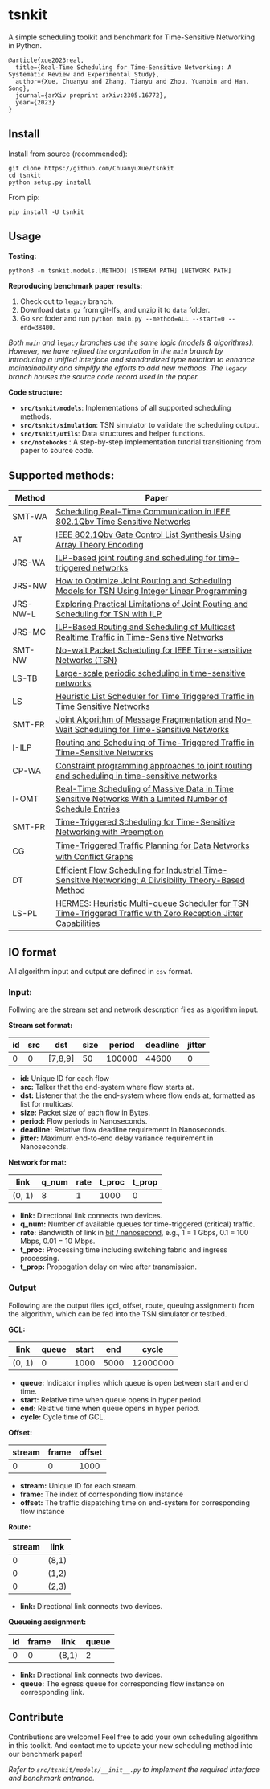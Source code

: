 # tsnkit

A simple scheduling toolkit and benchmark for Time-Sensitive Networking in Python.

```
@article{xue2023real,
  title={Real-Time Scheduling for Time-Sensitive Networking: A Systematic Review and Experimental Study},
  author={Xue, Chuanyu and Zhang, Tianyu and Zhou, Yuanbin and Han, Song},
  journal={arXiv preprint arXiv:2305.16772},
  year={2023}
}
```



## Install

Install from source (recommended):

```
git clone https://github.com/ChuanyuXue/tsnkit
cd tsnkit
python setup.py install
```


From pip:

```
pip install -U tsnkit
```



## Usage

**Testing:**

```
python3 -m tsnkit.models.[METHOD] [STREAM PATH] [NETWORK PATH]
```
**Reproducing benchmark paper results:**

1. Check out to `legacy` branch.
2. Download `data.gz` from git-lfs, and unzip it to `data` folder.
3. Go `src` foder and run `python main.py --method=ALL --start=0 --end=38400`.

*Both `main` and `legacy` branches use the same logic (models & algorithms). However, we have refined the organization in the `main` branch by introducing a unified interface and standardized type notation to enhance maintainability and simplify the efforts to add new methods. The `legacy` branch houses the source code record used in the paper.*

**Code structure:**


- **`src/tsnkit/models`**: Inplementations of all supported scheduling methods.
- **`src/tsnkit/simulation`**: TSN simulator to validate the scheduling output.
- **`src/tsnkit/utils`**: Data structures and helper functions.
- **`src/notebooks`** : A step-by-step implementation tutorial transitioning from paper to source code.



## Supported methods:

| Method   | Paper                                                                                                                                                                                                                                                                                                                                                                                                                                                                                                                                                                                                                                                                                                                                                                                                                                                                                                                                                                                                                                                                                                                                                                                                                                                                                                                                                                                                                                                                                                                                                                                                                                                                                                                                                                                                                                                                                                                                                                                                                                                                                                                     |
| -------- | ------------------------------------------------------------------------------------------------------------------------------------------------------------------------------------------------------------------------------------------------------------------------------------------------------------------------------------------------------------------------------------------------------------------------------------------------------------------------------------------------------------------------------------------------------------------------------------------------------------------------------------------------------------------------------------------------------------------------------------------------------------------------------------------------------------------------------------------------------------------------------------------------------------------------------------------------------------------------------------------------------------------------------------------------------------------------------------------------------------------------------------------------------------------------------------------------------------------------------------------------------------------------------------------------------------------------------------------------------------------------------------------------------------------------------------------------------------------------------------------------------------------------------------------------------------------------------------------------------------------------------------------------------------------------------------------------------------------------------------------------------------------------------------------------------------------------------------------------------------------------------------------------------------------------------------------------------------------------------------------------------------------------------------------------------------------------------------------------------------------------- |
| SMT-WA   | [Scheduling Real-Time Communication in IEEE 802.1Qbv Time Sensitive Networks](https://dl.acm.org/doi/pdf/10.1145/2997465.2997470)                                                                                                                                                                                                                                                                                                                                                                                                                                                                                                                                                                                                                                                                                                                                                                                                                                                                                                                                                                                                                                                                                                                                                                                                                                                                                                                                                                                                                                                                                                                                                                                                                                                                                                                                                                                                                                                                                                                                                                                         |
| AT       | [IEEE 802.1Qbv Gate Control List Synthesis Using Array Theory Encoding](https://ieeexplore.ieee.org/stamp/stamp.jsp?tp=&arnumber=8430062)                                                                                                                                                                                                                                                                                                                                                                                                                                                                                                                                                                                                                                                                                                                                                                                                                                                                                                                                                                                                                                                                                                                                                                                                                                                                                                                                                                                                                                                                                                                                                                                                                                                                                                                                                                                                                                                                                                                                                                                 |
| JRS-WA   | [ILP-based joint routing and scheduling for time-triggered networks](https://dl.acm.org/doi/pdf/10.1145/3139258.3139289?casa_token=RfXCSV_16bgAAAAA:ErHwYiCRp7DrH3JiSQX6_kOtmb62FqrfWiS4HeirDZvLog3tq9aiyc_GYcRnezpAOE8WBICdT25u)                                                                                                                                                                                                                                                                                                                                                                                                                                                                                                                                                                                                                                                                                                                                                                                                                                                                                                                                                                                                                                                                                                                                                                                                                                                                                                                                                                                                                                                                                                                                                                                                                                                                                                                                                                                                                                                                                         |
| JRS-NW   | [How to Optimize Joint Routing and Scheduling Models for TSN Using Integer Linear Programming](https://www2.informatik.uni-stuttgart.de/bibliothek/ftp/ncstrl.ustuttgart_fi/INPROC-2021-01/INPROC-2021-01.pdf)                                                                                                                                                                                                                                                                                                                                                                                                                                                                                                                                                                                                                                                                                                                                                                                                                                                                                                                                                                                                                                                                                                                                                                                                                                                                                                                                                                                                                                                                                                                                                                                                                                                                                                                                                                                                                                                                                                            |
| JRS-NW-L | [Exploring Practical Limitations of Joint Routing and Scheduling for TSN with ILP](https://ieeexplore.ieee.org/stamp/stamp.jsp?arnumber=8607243&casa_token=ynpoxBcgvFgAAAAA:na1WepOT9xvsfq_ZhUGKTakW6Uq65ZkAFG-tGVl3B5ZKVg1xEzXgYv2yfxjiHC-c2cW6qfE8)                                                                                                                                                                                                                                                                                                                                                                                                                                                                                                                                                                                                                                                                                                                                                                                                                                                                                                                                                                                                                                                                                                                                                                                                                                                                                                                                                                                                                                                                                                                                                                                                                                                                                                                                                                                                                                                                     |
| JRS-MC   | [ILP-Based Routing and Scheduling of Multicast Realtime Traffic in Time-Sensitive Networks](https://ieeexplore.ieee.org/stamp/stamp.jsp?arnumber=9203662&casa_token=vuhKuWFB-5sAAAAA:FBdBVQgf5PP7otfBJ6zFZZ9kknGJ2xZkNpl1ipBAhk3MUUin2kKJOjD3JMAha6EZ6XgnsX7c)                                                                                                                                                                                                                                                                                                                                                                                                                                                                                                                                                                                                                                                                                                                                                                                                                                                                                                                                                                                                                                                                                                                                                                                                                                                                                                                                                                                                                                                                                                                                                                                                                                                                                                                                                                                                                                                            |
| SMT-NW   | [No-wait Packet Scheduling for IEEE Time-sensitive Networks (TSN)](https://dl.acm.org/doi/pdf/10.1145/2997465.2997494?casa_token=Aly_nknYS_4AAAAA:vfTQkiQpQoQFHIq83fHcBLOlwpZ-u64UtvcDIeL65iHPneYsufwslgMbk2I8JPV4R14rKAz38JrWYg)                                                                                                                                                                                                                                                                                                                                                                                                                                                                                                                                                                                                                                                                                                                                                                                                                                                                                                                                                                                                                                                                                                                                                                                                                                                                                                                                                                                                                                                                                                                                                                                                                                                                                                                                                                                                                                                                                         |
| LS-TB    | [Large-scale periodic scheduling in time-sensitive networks](https://reader.elsevier.com/reader/sd/pii/S0305054821002549?token=7B7B66E61DB026B7D82D9C2B43832904B7D8FE90493FDCD741B060FEA19F6A47EF7FA8666D97C19DD2D76BCBA03B27D3&originRegion=us-east-1&originCreation=20220425171034)                                                                                                                                                                                                                                                                                                                                                                                                                                                                                                                                                                                                                                                                                                                                                                                                                                                                                                                                                                                                                                                                                                                                                                                                                                                                                                                                                                                                                                                                                                                                                                                                                                                                                                                                                                                                                                     |
| LS       | [Heuristic List Scheduler for Time Triggered Traffic in Time Sensitive Networks](https://dl.acm.org/doi/pdf/10.1145/3314206.3314208)                                                                                                                                                                                                                                                                                                                                                                                                                                                                                                                                                                                                                                                                                                                                                                                                                                                                                                                                                                                                                                                                                                                                                                                                                                                                                                                                                                                                                                                                                                                                                                                                                                                                                                                                                                                                                                                                                                                                                                                      |
| SMT-FR   | [Joint Algorithm of Message Fragmentation and No-Wait Scheduling for Time-Sensitive Networks](https://ieeexplore.ieee.org/stamp/stamp.jsp?tp=&arnumber=9317715)                                                                                                                                                                                                                                                                                                                                                                                                                                                                                                                                                                                                                                                                                                                                                                                                                                                                                                                                                                                                                                                                                                                                                                                                                                                                                                                                                                                                                                                                                                                                                                                                                                                                                                                                                                                                                                                                                                                                                           |
| I-ILP    | [Routing and Scheduling of Time-Triggered Traffic in Time-Sensitive Networks](https://ieeexplore.ieee.org/stamp/stamp.jsp?arnumber=8889667&casa_token=6YrBm7jYR74AAAAA:3uXBqhABDDmDRtLWytsDbxtl2iKRjJDsYvFaMflMALJndY4lNTZngVbV2znSSq9heY5eh00LQw)                                                                                                                                                                                                                                                                                                                                                                                                                                                                                                                                                                                                                                                                                                                                                                                                                                                                                                                                                                                                                                                                                                                                                                                                                                                                                                                                                                                                                                                                                                                                                                                                                                                                                                                                                                                                                                                                        |
| CP-WA    | [Constraint programming approaches to joint routing and scheduling in time-sensitive networks](https://pdf.sciencedirectassets.com/271420/1-s2.0-S0360835221X00058/1-s2.0-S0360835221002217/main.pdf?X-Amz-Security-Token=IQoJb3JpZ2luX2VjEDMaCXVzLWVhc3QtMSJGMEQCIDqpmiVnioUsRYP0WQGfVWDATuxt5x0Rer85S9m0xYSKAiBHv0D1%2FALjqBg13t60tjpzBXyZjEgcqF8GgoAP83CYjyrVBAjL%2F%2F%2F%2F%2F%2F%2F%2F%2F%2F8BEAUaDDA1OTAwMzU0Njg2NSIM2pajvw4OrTdJaeB4KqkEwOY7laXnronDNsx2z6lm7pJ3SICxlkkh92oZi%2ByEvbP6RFILq73ifDlJxIAOkz2NpOwl89weiC8%2BT8hJnz3pA49S6WBPQzBP728%2BQoAywM5jT93txyGljMnq7vz0KnnGJwgRY10H2be4VJIZvTHJhS0l3OGqG5usM4iKmyGrysrLKOvLRMw8nZAT37D5CC3XDVBwtr65JvgREvH1NF6VGUDHReRNcesY1YkqPc%2FefPbn1aY8nbb%2FvhrIHohXqn%2FGBgPuvrZeYB3hdcR%2FQdPxHQa1L0UcmCBcjyjNr%2F%2FEgU4OPTqWCUbt28F1t13dBYI2JzvGnpqXEzMV7v%2FgfYAb9pORgflAPXuznb%2Fj0un5hcPrJLdtZxAuHj36FagZ0yP%2Bv%2BEU7kMzhOHw7GQxuLJKbguNO6d1H5T9%2FYGTzRMldKbPIiywTlj4frYrKkSWHd4mxUoXwdCIxkOPYbzS%2B2ZUi1sI2plkCTnffecyMkjRaSaV6Zmy00DWLzfWDB1xM%2F%2BMF2HixqDerrrsYTlmU%2BGWn2Ml7mXIKS6NHbT5pG9LU3Kb4BfGRivnId90NdFcxpgzDCHJur6STZJ51UvEoCGzvNUpe73WXyleF45r7Zton8vD23O5j23OOjFe3oecRxmIqVvv13shAcpq7oPgk%2FnCpJ9f1Ue%2BjYIt7mbhyHhwwD1%2F8mPucelJFglaIl4R7u%2Bbpc5i6NQHiriVo%2BOvm6xLA6axUkcsffiVvDDuloqZBjqqAZUw5ycZjhv1OpncoZHVSdaYQYC7Tiww4eEY5eWmYWbBOgcMUFNgO%2FkYAtA04oJMtkt9ESVdxfBzw%2FU0loVVOHF18qr65ThcSMXSGzfWBbUbwXZ4svjysKPXczlzCzVs3BfvFmxK2w%2FS8%2BEyvj9VYMpiwrQTORyaepSsPnaE4vvGDKN7W0mNDvuzXUzEVy3qXW%2F3HWpLtsVMpzsV3KMgPsHPMCUH40BufW4X&X-Amz-Algorithm=AWS4-HMAC-SHA256&X-Amz-Date=20220915T031100Z&X-Amz-SignedHeaders=host&X-Amz-Expires=300&X-Amz-Credential=ASIAQ3PHCVTYZSZPPQSZ%2F20220915%2Fus-east-1%2Fs3%2Faws4_request&X-Amz-Signature=dbd283d80fa4c01dd5c202fae0e9dbd7b58918296d71334523d8d40f347aa063&hash=175888141457622ec39a59c34d720806b226c1f3fbad99c907cb4f5aa117c71d&host=68042c943591013ac2b2430a89b270f6af2c76d8dfd086a07176afe7c76c2c61&pii=S0360835221002217&tid=spdf-52529842-e538-4517-935d-86a0e1799eb0&sid=2b6bac3e33d6f9466c4833b-505152db370egxrqa&type=client&ua=52530504510550595401&rr=74ae2c292c955a57) |
| I-OMT    | [Real-Time Scheduling of Massive Data in Time Sensitive Networks With a Limited Number of Schedule Entries](https://ieeexplore.ieee.org/document/8951090)                                                                                                                                                                                                                                                                                                                                                                                                                                                                                                                                                                                                                                                                                                                                                                                                                                                                                                                                                                                                                                                                                                                                                                                                                                                                                                                                                                                                                                                                                                                                                                                                                                                                                                                                                                                                                                                                                                                                                                 |
| SMT-PR   | [Time-Triggered Scheduling for Time-Sensitive Networking with Preemption](https://ieeexplore.ieee.org/document/9712545)                                                                                                                                                                                                                                                                                                                                                                                                                                                                                                                                                                                                                                                                                                                                                                                                                                                                                                                                                                                                                                                                                                                                                                                                                                                                                                                                                                                                                                                                                                                                                                                                                                                                                                                                                                                                                                                                                                                                                                                                   |
| CG       | [Time-Triggered Trafﬁc Planning for Data Networks with Conﬂict Graphs](https://ieeexplore.ieee.org/document/9113114)                                                                                                                                                                                                                                                                                                                                                                                                                                                                                                                                                                                                                                                                                                                                                                                                                                                                                                                                                                                                                                                                                                                                                                                                                                                                                                                                                                                                                                                                                                                                                                                                                                                                                                                                                                                                                                                                                                                                                                                                      |
| DT       | [Efficient Flow Scheduling for Industrial Time-Sensitive Networking: A Divisibility Theory-Based Method](https://ieeexplore.ieee.org/document/9714183)                                                                                                                                                                                                                                                                                                                                                                                                                                                                                                                                                                                                                                                                                                                                                                                                                                                                                                                                                                                                                                                                                                                                                                                                                                                                                                                                                                                                                                                                                                                                                                                                                                                                                                                                                                                                                                                                                                                                                                    |
| LS-PL    | [HERMES: Heuristic Multi-queue Scheduler for TSN Time-Triggered Traffic with Zero Reception Jitter Capabilities](https://dl.acm.org/doi/abs/10.1145/3534879.3534906)                                                                                                                                                                                                                                                                                                                                                                                                                                                                                                                                                                                                                                                                                                                                                                                                                                                                                                                                                                                                                                                                                                                                                                                                                                                                                                                                                                                                                                                                                                                                                                                                                                                                                                                                                                                                                                                                                                                                                      |



## IO format

All algorithm input and output are defined in `csv` format.

### Input:

Follwing are the stream set and network descrption files as algorithm input.

**Stream set format:**

| id  | src | dst     | size | period | deadline | jitter |
| --- | --- | ------- | ---- | ------ | -------- | ------ |
| 0   | 0   | [7,8,9] | 50   | 100000 | 44600    | 0      |

- **id:** Unique ID for each flow
- **src:** Talker that the end-system where flow starts at.
- **dst:** Listener that the the end-system where flow ends at, formatted as list for multicast
- **size:** Packet size of each flow in Bytes.
- **period:** Flow periods in Nanoseconds.
- **deadline:** Relative flow deadline requirement in Nanoseconds.
- **jitter:** Maximum end-to-end delay variance requirement in Nanoseconds.

**Network for mat:**

| link   | q_num | rate | t_proc | t_prop |
| ------ | ----- | ---- | ------ | ------ |
| (0, 1) | 8     | 1    | 1000   | 0      |

- **link:** Directional link connects two devices.
- **q_num:** Number of available queues for time-triggered (critical) traffic.
- **rate:** Bandwidth of link in <u>bit / nanosecond</u>, e.g., 1 = 1 Gbps, 0.1 = 100 Mbps, 0.01 = 10 Mbps.
- **t_proc:** Processing time including switching fabric and ingress processing.
- **t_prop:** Propogation delay on wire after transmission.

### Output

Following are the output files (gcl, offset, route, queuing assignment) from the algorithm, which can be fed into the TSN simulator or testbed.

**GCL:**

| link   | queue | start | end  | cycle    |
| ------ | ----- | ----- | ---- | -------- |
| (0, 1) | 0     | 1000  | 5000 | 12000000 |

- **queue:** Indicator implies which queue is open between start and end time.
- **start:** Relative time when queue opens in hyper period.
- **end:** Relative time when queue opens in hyper period.
- **cycle:** Cycle time of GCL.

**Offset:**

| stream | frame | offset |
| ------ | ----- | ------ |
| 0      | 0     | 1000   |

- **stream:** Unique ID for each stream.
- **frame:** The index of corresponding flow instance
- **offset:** The traffic dispatching time on end-system for corresponding flow instance

**Route:**

| stream | link  |
| ------ | ----- |
| 0      | (8,1) |
| 0      | (1,2) |
| 0      | (2,3) |

- **link:** Directional link connects two devices.

**Queueing assignment:**

| id  | frame | link  | queue |
| --- | ----- | ----- | ----- |
| 0   | 0     | (8,1) | 2     |

- **link:** Directional link connects two devices.
- **queue:** The egress queue for corresponding flow instance on corresponding link.




## Contribute

Contributions are welcome! Feel free to add your own scheduling algorithm in this toolkit. And contact me to update your new scheduling method into our benchmark paper!

*Refer to `src/tsnkit/models/__init__.py` to implement the required interface and benchmark entrance.*
